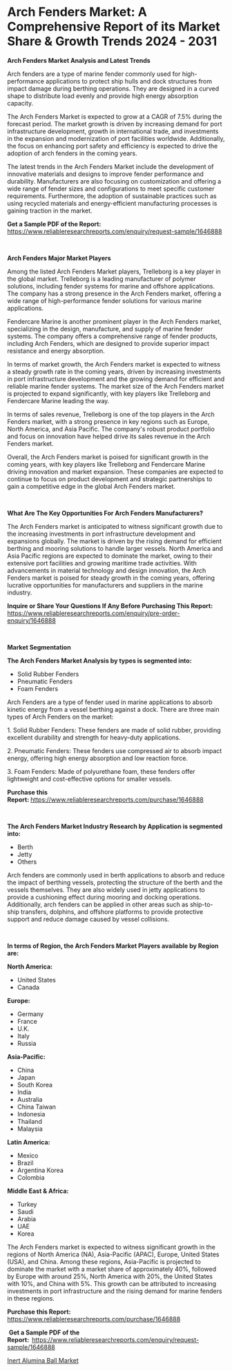 <p><h1>Arch Fenders Market: A Comprehensive Report of its Market Share & Growth Trends 2024 - 2031</h1></p><p><strong>Arch Fenders Market Analysis and Latest Trends</strong></p>
<p><p>Arch fenders are a type of marine fender commonly used for high-performance applications to protect ship hulls and dock structures from impact damage during berthing operations. They are designed in a curved shape to distribute load evenly and provide high energy absorption capacity.</p><p>The Arch Fenders Market is expected to grow at a CAGR of 7.5% during the forecast period. The market growth is driven by increasing demand for port infrastructure development, growth in international trade, and investments in the expansion and modernization of port facilities worldwide. Additionally, the focus on enhancing port safety and efficiency is expected to drive the adoption of arch fenders in the coming years.</p><p>The latest trends in the Arch Fenders Market include the development of innovative materials and designs to improve fender performance and durability. Manufacturers are also focusing on customization and offering a wide range of fender sizes and configurations to meet specific customer requirements. Furthermore, the adoption of sustainable practices such as using recycled materials and energy-efficient manufacturing processes is gaining traction in the market.</p></p>
<p><strong>Get a Sample PDF of the Report:&nbsp;</strong> <a href="https://www.reliableresearchreports.com/enquiry/request-sample/1646888">https://www.reliableresearchreports.com/enquiry/request-sample/1646888</a></p>
<p>&nbsp;</p>
<p><strong>Arch Fenders Major Market Players</strong></p>
<p><p>Among the listed Arch Fenders Market players, Trelleborg is a key player in the global market. Trelleborg is a leading manufacturer of polymer solutions, including fender systems for marine and offshore applications. The company has a strong presence in the Arch Fenders market, offering a wide range of high-performance fender solutions for various marine applications.</p><p>Fendercare Marine is another prominent player in the Arch Fenders market, specializing in the design, manufacture, and supply of marine fender systems. The company offers a comprehensive range of fender products, including Arch Fenders, which are designed to provide superior impact resistance and energy absorption.</p><p>In terms of market growth, the Arch Fenders market is expected to witness a steady growth rate in the coming years, driven by increasing investments in port infrastructure development and the growing demand for efficient and reliable marine fender systems. The market size of the Arch Fenders market is projected to expand significantly, with key players like Trelleborg and Fendercare Marine leading the way.</p><p>In terms of sales revenue, Trelleborg is one of the top players in the Arch Fenders market, with a strong presence in key regions such as Europe, North America, and Asia Pacific. The company's robust product portfolio and focus on innovation have helped drive its sales revenue in the Arch Fenders market.</p><p>Overall, the Arch Fenders market is poised for significant growth in the coming years, with key players like Trelleborg and Fendercare Marine driving innovation and market expansion. These companies are expected to continue to focus on product development and strategic partnerships to gain a competitive edge in the global Arch Fenders market.</p></p>
<p>&nbsp;</p>
<p><strong>What Are The Key Opportunities For Arch Fenders Manufacturers?</strong></p>
<p><p>The Arch Fenders market is anticipated to witness significant growth due to the increasing investments in port infrastructure development and expansions globally. The market is driven by the rising demand for efficient berthing and mooring solutions to handle larger vessels. North America and Asia Pacific regions are expected to dominate the market, owing to their extensive port facilities and growing maritime trade activities. With advancements in material technology and design innovation, the Arch Fenders market is poised for steady growth in the coming years, offering lucrative opportunities for manufacturers and suppliers in the marine industry.</p></p>
<p><strong>Inquire or Share Your Questions If Any Before Purchasing This Report:</strong> <a href="https://www.reliableresearchreports.com/enquiry/pre-order-enquiry/1646888">https://www.reliableresearchreports.com/enquiry/pre-order-enquiry/1646888</a></p>
<p>&nbsp;</p>
<p><strong>Market Segmentation</strong></p>
<p><strong>The Arch Fenders Market Analysis by types is segmented into:</strong></p>
<p><ul><li>Solid Rubber Fenders</li><li>Pneumatic Fenders</li><li>Foam Fenders</li></ul></p>
<p><p>Arch Fenders are a type of fender used in marine applications to absorb kinetic energy from a vessel berthing against a dock. There are three main types of Arch Fenders on the market:</p><p>1. Solid Rubber Fenders: These fenders are made of solid rubber, providing excellent durability and strength for heavy-duty applications.</p><p>2. Pneumatic Fenders: These fenders use compressed air to absorb impact energy, offering high energy absorption and low reaction force.</p><p>3. Foam Fenders: Made of polyurethane foam, these fenders offer lightweight and cost-effective options for smaller vessels.</p></p>
<p><strong>Purchase this Report:&nbsp;</strong><a href="https://www.reliableresearchreports.com/purchase/1646888">https://www.reliableresearchreports.com/purchase/1646888</a></p>
<p>&nbsp;</p>
<p><strong>The Arch Fenders Market Industry Research by Application is segmented into:</strong></p>
<p><ul><li>Berth</li><li>Jetty</li><li>Others</li></ul></p>
<p><p>Arch fenders are commonly used in berth applications to absorb and reduce the impact of berthing vessels, protecting the structure of the berth and the vessels themselves. They are also widely used in jetty applications to provide a cushioning effect during mooring and docking operations. Additionally, arch fenders can be applied in other areas such as ship-to-ship transfers, dolphins, and offshore platforms to provide protective support and reduce damage caused by vessel collisions.</p></p>
<p>&nbsp;</p>
<p><strong>In terms of Region, the Arch Fenders Market Players available by Region are:</strong></p>
<p>
    <p> <strong> North America: </strong>
        <ul>
            <li>United States</li>
            <li>Canada</li>
        </ul>
        </p> 
    <p> <strong> Europe: </strong>
        <ul>
            <li>Germany</li>
            <li>France</li>
            <li>U.K.</li>
            <li>Italy</li>
            <li>Russia</li>
        </ul>
        </p> 
    <p> <strong> Asia-Pacific: </strong>
        <ul>
            <li>China</li>
            <li>Japan</li>
            <li>South Korea</li>
            <li>India</li>
            <li>Australia</li>
            <li>China Taiwan</li>
            <li>Indonesia</li>
            <li>Thailand</li>
            <li>Malaysia</li>
        </ul>
        </p> 
    <p> <strong> Latin America: </strong>
        <ul>
            <li>Mexico</li>
            <li>Brazil</li>
            <li>Argentina Korea</li>
            <li>Colombia</li>
        </ul>
        </p> 
    <p> <strong> Middle East & Africa: </strong>
        <ul>
            <li>Turkey</li>
            <li>Saudi</li>
            <li>Arabia</li>
            <li>UAE</li>
            <li>Korea</li>
        </ul>
    </p>
    </p>
<p><p>The Arch Fenders market is expected to witness significant growth in the regions of North America (NA), Asia-Pacific (APAC), Europe, United States (USA), and China. Among these regions, Asia-Pacific is projected to dominate the market with a market share of approximately 40%, followed by Europe with around 25%, North America with 20%, the United States with 10%, and China with 5%. This growth can be attributed to increasing investments in port infrastructure and the rising demand for marine fenders in these regions.</p></p>
<p><strong>Purchase this Report: </strong><a href="https://www.reliableresearchreports.com/purchase/1646888">https://www.reliableresearchreports.com/purchase/1646888</a></p>
<p>&nbsp;<strong>Get a Sample PDF of the Report:&nbsp;&nbsp;</strong><a href="https://www.reliableresearchreports.com/enquiry/request-sample/1646888">https://www.reliableresearchreports.com/enquiry/request-sample/1646888</a></p>
<p><strong></strong></p>
<p><p><a href="https://fearless-okapi-6c8.notion.site/Inert-Alumina-Ball-Market-Analysis-Examines-its-Scope-on-Growth-Opportunities-and-Forecasted-Trends-7b8689d7708a4bcc9fe14b000460141a">Inert Alumina Ball Market</a></p></p>